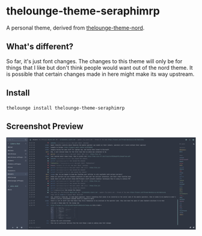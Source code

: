 # thelounge-theme-seraphimrp

A personal theme, derived from [thelounge-theme-nord](https://github.com/seraphimrp/thelounge-theme-nord).

## What's different?

So far, it's just font changes. The changes to this theme will only be for things that I like but don't think people would want out of the nord theme. It is possible that certain changes made in here might make its way upstream.

## Install

`thelounge install thelounge-theme-seraphimrp`

## Screenshot Preview

![screenshot](screenshot.png)

